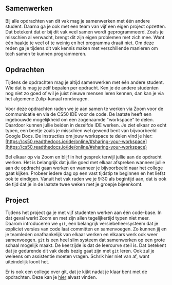 ## Samenwerken

Bij alle opdrachten van dit vak mag je samenwerken met één andere student. Daarna ga je ook met een team van vijf een eigen project opzetten. Dat betekent dat er bij dit vak veel samen wordt geprogrammeerd. Zoals je misschien al verwacht, brengt dit zijn eigen problemen met zich mee. Want één haakje te veel of te weinig en het programma draait niet. Om deze reden ga je tijdens dit vak kennis maken met verschillende manieren om toch samen te kunnen programmeren.


## Opdrachten

Tijdens de opdrachten mag je altijd samenwerken met één andere student. Wie dat is mag je zelf bepalen per opdracht. Ken je de andere studenten nog niet zo goed of wil je juist nieuwe mensen leren kennen, dan kan je via het algemene Zulip-kanaal rondvragen.

Voor deze opdrachten raden we je aan samen te werken via Zoom voor de communicatie en via de CS50 IDE voor de code. De laatste heeft een ingebouwde mogelijkheid om een zogenaamde "workspace" te delen. Daardoor kunnen jullie beiden in dezelfde IDE werken. Je ziet elkaar zo echt typen, een beetje zoals je misschien wel gewend bent van bijvoorbeeld Google Docs. De instructies om jouw workspace te delen vind je hier: [https://cs50.readthedocs.io/ide/online/#sharing-your-workspace](https://cs50.readthedocs.io/ide/online/#sharing-your-workspace)

Bel elkaar op via Zoom en blijf in het gesprek terwijl jullie aan de opdracht werken. Het is belangrijk dat jullie goed met elkaar afspreken wanneer jullie aan de opdracht gaan werken en wanneer je bijvoorbeeld naar het college gaat kijken. Probeer iedere dag op een vast tijdstip te beginnen en het liefst ook te eindigen. Vanuit het vak raden we je 9:30 als begintijd aan, dat is ook de tijd dat je in de laatste twee weken met je groepje bijeenkomt.

## Project

Tijdens het project ga je met vijf studenten werken aan één code-base. In dat geval werkt Zoom en met zijn allen tegelijkertijd typen niet meer. Daarom introduceren we `git`, een belangrijk versiebeheersysteem dat je expliciet versies van code laat committen en samenvoegen. Zo kunnen jij en je teamleden onafhankelijk van elkaar werken en elkaars werk ook weer samenvoegen. `git` is een heel slim systeem dat samenwerken op een grote schaal mogelijk maakt. De keerzijde is dat de leercurve steil is. Dat betekent dat je gedurende dit vak deels bezig gaat zijn met `git` leren. Ook zul je weleens om assistentie moeten vragen. Schrik hier niet van af, want uiteindelijk loont het.

Er is ook een college over git, dat je kijkt nadat je klaar bent met de opdrachten. Deze kan je [hier](https://webik.mprog.nl/lectures/git) alvast vinden.
